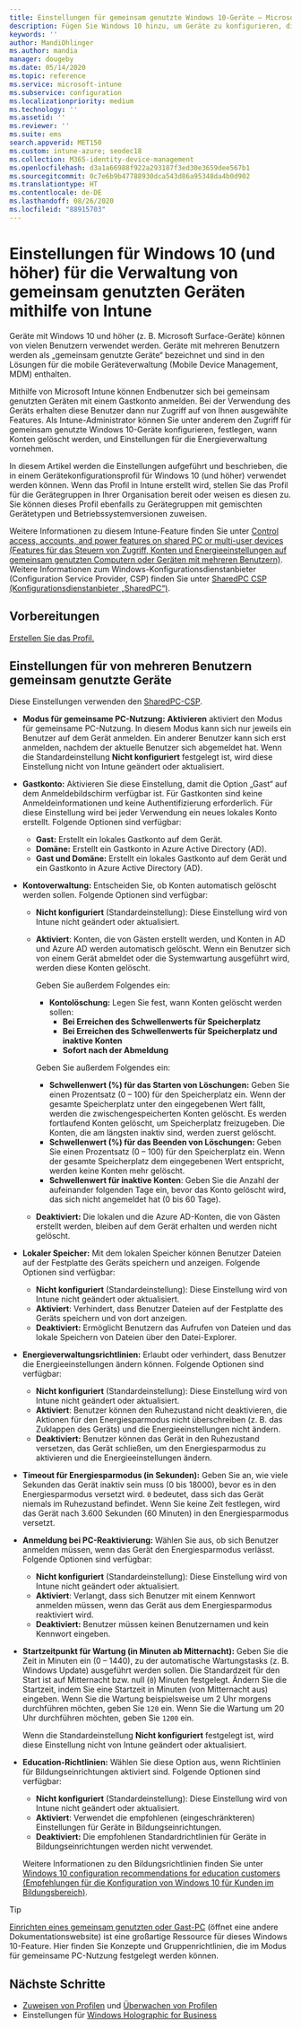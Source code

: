 ```yaml
---
title: Einstellungen für gemeinsam genutzte Windows 10-Geräte – Microsoft Intune (Azure) | Microsoft-Dokumentation
description: Fügen Sie Windows 10 hinzu, um Geräte zu konfigurieren, die gemeinsam genutzt oder von mehreren Benutzern in Microsoft Intune verwendet werden. Hier finden Sie eine Liste mit allen Einstellungen und ihren Auswirkungen auf die Geräte (einschließlich Microsoft Surface). Verwalten Sie Gastkonten und sonstige Konten, löschen Sie inaktive Konten, aktivieren oder deaktivieren Sie das Speichern auf lokalen Speichermedien, legen Sie Energieoptionen und den Zeitpunkt für die Installation fest und verwenden Sie Geräte, die im Bildungsbereich eingesetzt werden, in einem Gerätekonfigurationsprofil.
keywords: ''
author: MandiOhlinger
ms.author: mandia
manager: dougeby
ms.date: 05/14/2020
ms.topic: reference
ms.service: microsoft-intune
ms.subservice: configuration
ms.localizationpriority: medium
ms.technology: ''
ms.assetid: ''
ms.reviewer: ''
ms.suite: ems
search.appverid: MET150
ms.custom: intune-azure; seodec18
ms.collection: M365-identity-device-management
ms.openlocfilehash: d3a1a66988f922a293187f3ed30e3659dee567b1
ms.sourcegitcommit: 0c7e6b9b47788930dca543d86a95348da4b0d902
ms.translationtype: HT
ms.contentlocale: de-DE
ms.lasthandoff: 08/26/2020
ms.locfileid: "88915703"
---
```

# <a name="windows-10-and-later-settings-to-manage-shared-devices-using-intune"></a>Einstellungen für Windows 10 (und höher) für die Verwaltung von gemeinsam genutzten Geräten mithilfe von Intune

Geräte mit Windows 10 und höher (z. B. Microsoft Surface-Geräte) können von vielen Benutzern verwendet werden. Geräte mit mehreren Benutzern werden als „gemeinsam genutzte Geräte“ bezeichnet und sind in den Lösungen für die mobile Geräteverwaltung (Mobile Device Management, MDM) enthalten.

Mithilfe von Microsoft Intune können Endbenutzer sich bei gemeinsam genutzten Geräten mit einem Gastkonto anmelden. Bei der Verwendung des Geräts erhalten diese Benutzer dann nur Zugriff auf von Ihnen ausgewählte Features. Als Intune-Administrator können Sie unter anderem den Zugriff für gemeinsam genutzte Windows 10-Geräte konfigurieren, festlegen, wann Konten gelöscht werden, und Einstellungen für die Energieverwaltung vornehmen.

In diesem Artikel werden die Einstellungen aufgeführt und beschrieben, die in einem Gerätekonfigurationsprofil für Windows 10 (und höher) verwendet werden können. Wenn das Profil in Intune erstellt wird, stellen Sie das Profil für die Gerätegruppen in Ihrer Organisation bereit oder weisen es diesen zu. Sie können dieses Profil ebenfalls zu Gerätegruppen mit gemischten Gerätetypen und Betriebssystemversionen zuweisen.

Weitere Informationen zu diesem Intune-Feature finden Sie unter [Control access, accounts, and power features on shared PC or multi-user devices (Features für das Steuern von Zugriff, Konten und Energieeinstellungen auf gemeinsam genutzten Computern oder Geräten mit mehreren Benutzern)](shared-user-device-settings.md). Weitere Informationen zum Windows-Konfigurationsdienstanbieter (Configuration Service Provider, CSP) finden Sie unter [SharedPC CSP (Konfigurationsdienstanbieter „SharedPC“)](/windows/client-management/mdm/sharedpc-csp).

## <a name="before-your-begin"></a>Vorbereitungen

[Erstellen Sie das Profil.](shared-user-device-settings.md)

## <a name="shared-multi-user-device-settings"></a>Einstellungen für von mehreren Benutzern gemeinsam genutzte Geräte

Diese Einstellungen verwenden den [SharedPC-CSP](/windows/client-management/mdm/sharedpc-csp).

- **Modus für gemeinsame PC-Nutzung:** **Aktivieren** aktiviert den Modus für gemeinsame PC-Nutzung. In diesem Modus kann sich nur jeweils ein Benutzer auf dem Gerät anmelden. Ein anderer Benutzer kann sich erst anmelden, nachdem der aktuelle Benutzer sich abgemeldet hat. Wenn die Standardeinstellung **Nicht konfiguriert** festgelegt ist, wird diese Einstellung nicht von Intune geändert oder aktualisiert.
- **Gastkonto:** Aktivieren Sie diese Einstellung, damit die Option „Gast“ auf dem Anmeldebildschirm verfügbar ist. Für Gastkonten sind keine Anmeldeinformationen und keine Authentifizierung erforderlich. Für diese Einstellung wird bei jeder Verwendung ein neues lokales Konto erstellt. Folgende Optionen sind verfügbar:
  - **Gast:** Erstellt ein lokales Gastkonto auf dem Gerät.
  - **Domäne:** Erstellt ein Gastkonto in Azure Active Directory (AD).
  - **Gast und Domäne:** Erstellt ein lokales Gastkonto auf dem Gerät und ein Gastkonto in Azure Active Directory (AD).
- **Kontoverwaltung:** Entscheiden Sie, ob Konten automatisch gelöscht werden sollen. Folgende Optionen sind verfügbar:
  - **Nicht konfiguriert** (Standardeinstellung): Diese Einstellung wird von Intune nicht geändert oder aktualisiert.
  - **Aktiviert**: Konten, die von Gästen erstellt werden, und Konten in AD und Azure AD werden automatisch gelöscht. Wenn ein Benutzer sich von einem Gerät abmeldet oder die Systemwartung ausgeführt wird, werden diese Konten gelöscht.

    Geben Sie außerdem Folgendes ein:

    - **Kontolöschung:** Legen Sie fest, wann Konten gelöscht werden sollen:
      - **Bei Erreichen des Schwellenwerts für Speicherplatz**
      - **Bei Erreichen des Schwellenwerts für Speicherplatz und inaktive Konten**
      - **Sofort nach der Abmeldung**

    Geben Sie außerdem Folgendes ein:

    - **Schwellenwert (%) für das Starten von Löschungen:** Geben Sie einen Prozentsatz (0 – 100) für den Speicherplatz ein. Wenn der gesamte Speicherplatz unter den eingegebenen Wert fällt, werden die zwischengespeicherten Konten gelöscht. Es werden fortlaufend Konten gelöscht, um Speicherplatz freizugeben. Die Konten, die am längsten inaktiv sind, werden zuerst gelöscht.
    - **Schwellenwert (%) für das Beenden von Löschungen:** Geben Sie einen Prozentsatz (0 – 100) für den Speicherplatz ein. Wenn der gesamte Speicherplatz dem eingegebenen Wert entspricht, werden keine Konten mehr gelöscht.
    - **Schwellenwert für inaktive Konten**: Geben Sie die Anzahl der aufeinander folgenden Tage ein, bevor das Konto gelöscht wird, das sich nicht angemeldet hat (0 bis 60 Tage).

  - **Deaktiviert:** Die lokalen und die Azure AD-Konten, die von Gästen erstellt werden, bleiben auf dem Gerät erhalten und werden nicht gelöscht.

- **Lokaler Speicher:** Mit dem lokalen Speicher können Benutzer Dateien auf der Festplatte des Geräts speichern und anzeigen. Folgende Optionen sind verfügbar:
  - **Nicht konfiguriert** (Standardeinstellung): Diese Einstellung wird von Intune nicht geändert oder aktualisiert.
  - **Aktiviert**: Verhindert, dass Benutzer Dateien auf der Festplatte des Geräts speichern und von dort anzeigen.
  - **Deaktiviert:** Ermöglicht Benutzern das Aufrufen von Dateien und das lokale Speichern von Dateien über den Datei-Explorer.

- **Energieverwaltungsrichtlinien:** Erlaubt oder verhindert, dass Benutzer die Energieeinstellungen ändern können. Folgende Optionen sind verfügbar:
  - **Nicht konfiguriert** (Standardeinstellung): Diese Einstellung wird von Intune nicht geändert oder aktualisiert.
  - **Aktiviert**: Benutzer können den Ruhezustand nicht deaktivieren, die Aktionen für den Energiesparmodus nicht überschreiben (z. B. das Zuklappen des Geräts) und die Energieeinstellungen nicht ändern.
  - **Deaktiviert:** Benutzer können das Gerät in den Ruhezustand versetzen, das Gerät schließen, um den Energiesparmodus zu aktivieren und die Energieeinstellungen ändern.

- **Timeout für Energiesparmodus (in Sekunden):** Geben Sie an, wie viele Sekunden das Gerät inaktiv sein muss (0 bis 18000), bevor es in den Energiesparmodus versetzt wird. `0` bedeutet, dass sich das Gerät niemals im Ruhezustand befindet. Wenn Sie keine Zeit festlegen, wird das Gerät nach 3.600 Sekunden (60 Minuten) in den Energiesparmodus versetzt.

- **Anmeldung bei PC-Reaktivierung:** Wählen Sie aus, ob sich Benutzer anmelden müssen, wenn das Gerät den Energiesparmodus verlässt. Folgende Optionen sind verfügbar:
  - **Nicht konfiguriert** (Standardeinstellung): Diese Einstellung wird von Intune nicht geändert oder aktualisiert.
  - **Aktiviert**: Verlangt, dass sich Benutzer mit einem Kennwort anmelden müssen, wenn das Gerät aus dem Energiesparmodus reaktiviert wird.
  - **Deaktiviert:** Benutzer müssen keinen Benutzernamen und kein Kennwort eingeben.

- **Startzeitpunkt für Wartung (in Minuten ab Mitternacht):** Geben Sie die Zeit in Minuten ein (0 – 1440), zu der automatische Wartungstasks (z. B. Windows Update) ausgeführt werden sollen. Die Standardzeit für den Start ist auf Mitternacht bzw. null (`0`) Minuten festgelegt. Ändern Sie die Startzeit, indem Sie eine Startzeit in Minuten (von Mitternacht aus) eingeben. Wenn Sie die Wartung beispielsweise um 2 Uhr morgens durchführen möchten, geben Sie `120` ein. Wenn Sie die Wartung um 20 Uhr durchführen möchten, geben Sie `1200` ein.

  Wenn die Standardeinstellung **Nicht konfiguriert** festgelegt ist, wird diese Einstellung nicht von Intune geändert oder aktualisiert.

- **Education-Richtlinien:** Wählen Sie diese Option aus, wenn Richtlinien für Bildungseinrichtungen aktiviert sind. Folgende Optionen sind verfügbar:
  - **Nicht konfiguriert** (Standardeinstellung): Diese Einstellung wird von Intune nicht geändert oder aktualisiert.
  - **Aktiviert**: Verwendet die empfohlenen (eingeschränkteren) Einstellungen für Geräte in Bildungseinrichtungen.
  - **Deaktiviert:** Die empfohlenen Standardrichtlinien für Geräte in Bildungseinrichtungen werden nicht verwendet.

  Weitere Informationen zu den Bildungsrichtlinien finden Sie unter [Windows 10 configuration recommendations for education customers (Empfehlungen für die Konfiguration von Windows 10 für Kunden im Bildungsbereich)](/education/windows/configure-windows-for-education).

> [!TIP]
> [Einrichten eines gemeinsam genutzten oder Gast-PC](/windows/configuration/set-up-shared-or-guest-pc) (öffnet eine andere Dokumentationswebsite) ist eine großartige Ressource für dieses Windows 10-Feature. Hier finden Sie Konzepte und Gruppenrichtlinien, die im Modus für gemeinsame PC-Nutzung festgelegt werden können.

## <a name="next-steps"></a>Nächste Schritte

- [Zuweisen von Profilen](device-profile-assign.md) und [Überwachen von Profilen](device-profile-monitor.md)
- Einstellungen für [Windows Holographic for Business](shared-user-device-settings-windows-holographic.md)